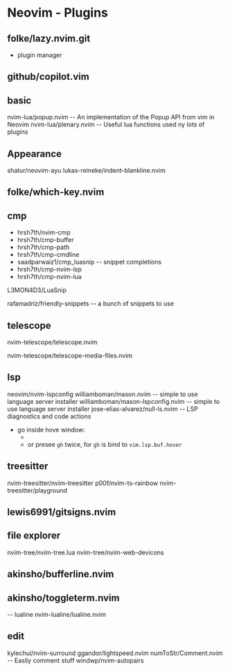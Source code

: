 # Neovim - Plugins

## folke/lazy.nvim.git

- plugin manager

## github/copilot.vim
## basic

nvim-lua/popup.nvim -- An implementation of the Popup API from vim in Neovim
nvim-lua/plenary.nvim -- Useful lua functions used ny lots of plugins

## Appearance

shatur/neovim-ayu
lukas-reineke/indent-blankline.nvim

## folke/which-key.nvim

## cmp

- hrsh7th/nvim-cmp
- hrsh7th/cmp-buffer
- hrsh7th/cmp-path
- hrsh7th/cmp-cmdline
- saadparwaiz1/cmp_luasnip -- snippet completions
- hrsh7th/cmp-nvim-lsp
- hrsh7th/cmp-nvim-lua

L3MON4D3/LuaSnip

rafamadriz/friendly-snippets -- a bunch of snippets to use

## telescope

nvim-telescope/telescope.nvim

nvim-telescope/telescope-media-files.nvim

## lsp

neovim/nvim-lspconfig
williamboman/mason.nvim -- simple to use language server installer
williamboman/mason-lspconfig.nvim -- simple to use language server installer
jose-elias-alvarez/null-ls.nvim -- LSP diagnostics and code actions

- go inside hove window: 
  - <C-W><C-W> 
  - or presee `gh` twice, for `gh` is bind to `vim.lsp.buf.hover`

## treesitter

nvim-treesitter/nvim-treesitter
p00f/nvim-ts-rainbow
nvim-treesitter/playground


## lewis6991/gitsigns.nvim

## file explorer

nvim-tree/nvim-tree.lua
nvim-tree/nvim-web-devicons

## akinsho/bufferline.nvim

## akinsho/toggleterm.nvim

-- lualine
nvim-lualine/lualine.nvim

## edit

kylechui/nvim-surround
ggandor/lightspeed.nvim
numToStr/Comment.nvim -- Easily comment stuff
windwp/nvim-autopairs
